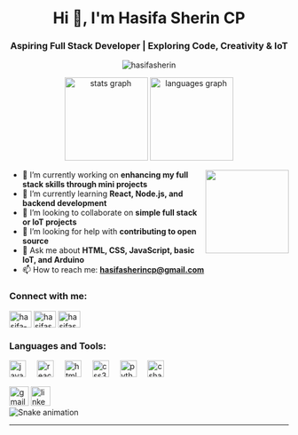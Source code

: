 <h1 align="center">Hi 👋, I'm Hasifa Sherin CP</h1>
<h3 align="center">Aspiring Full Stack Developer | Exploring Code, Creativity & IoT</h3>

<p align="center">
  <img src="https://komarev.com/ghpvc/?username=hasifasherin&label=Profile%20views&color=0e75b6&style=flat" alt="hasifasherin" />
</p>

<div align="center">
  <img src="https://github-readme-stats.vercel.app/api?username=hasifasherin&hide_title=false&hide_rank=false&show_icons=true&include_all_commits=true&count_private=true&disable_animations=false&theme=dracula&locale=en&hide_border=false" height="150" alt="stats graph" />
  <img src="https://github-readme-stats.vercel.app/api/top-langs?username=hasifasherin&locale=en&hide_title=false&layout=compact&card_width=320&langs_count=5&theme=dracula&hide_border=false" height="150" alt="languages graph" />
</div>

<p align="center">
  <img align="right" height="150" src="[https://i.imgflip.com/65efzo.gif](https://muslimah-a6860.web.app/static/media/banner-gif%20(2).3e3fb56128052f7f05c5.gif)](https://ugc.production.linktr.ee/f95b8687-4977-4bb4-bfa2-637c35277ef0_giphy.gif)" />
</p>

- 🔭 I’m currently working on **enhancing my full stack skills through mini projects**
- 🌱 I’m currently learning **React, Node.js, and backend development**
- 👯 I’m looking to collaborate on **simple full stack or IoT projects**
- 🤝 I’m looking for help with **contributing to open source**
- 💬 Ask me about **HTML, CSS, JavaScript, basic IoT, and Arduino**
- 📫 How to reach me: **hasifasherincp@gmail.com**

<h3 align="left">Connect with me:</h3>
<p align="left">
  <a href="https://linkedin.com/in/hasifa-sherin-cp" target="blank"><img align="center" src="https://raw.githubusercontent.com/rahuldkjain/github-profile-readme-generator/master/src/images/icons/Social/linked-in-alt.svg" alt="hasifa-sherin-cp" height="30" width="40" /></a>
  <a href="https://www.hackerrank.com/hasifasherincp" target="blank"><img align="center" src="https://raw.githubusercontent.com/rahuldkjain/github-profile-readme-generator/master/src/images/icons/Social/hackerrank.svg" alt="hasifasherincp" height="30" width="40" /></a>
  <a href="https://www.leetcode.com/hasifasherincp" target="blank"><img align="center" src="https://raw.githubusercontent.com/rahuldkjain/github-profile-readme-generator/master/src/images/icons/Social/leet-code.svg" alt="hasifasherincp" height="30" width="40" /></a>
</p>

<h3 align="left">Languages and Tools:</h3>
<p align="left">
  <img src="https://cdn.jsdelivr.net/gh/devicons/devicon/icons/javascript/javascript-original.svg" height="30" alt="javascript logo" />
  <img width="12" />
  <img src="https://cdn.jsdelivr.net/gh/devicons/devicon/icons/react/react-original.svg" height="30" alt="react logo" />
  <img width="12" />
  <img src="https://cdn.jsdelivr.net/gh/devicons/devicon/icons/html5/html5-original.svg" height="30" alt="html5 logo" />
  <img width="12" />
  <img src="https://cdn.jsdelivr.net/gh/devicons/devicon/icons/css3/css3-original.svg" height="30" alt="css3 logo" />
  <img width="12" />
  <img src="https://cdn.jsdelivr.net/gh/devicons/devicon/icons/python/python-original.svg" height="30" alt="python logo" />
  <img width="12" />
  <img src="https://cdn.jsdelivr.net/gh/devicons/devicon/icons/csharp/csharp-original.svg" height="30" alt="csharp logo" />
</p>

<div align="left">
  <img src="https://img.shields.io/static/v1?message=Gmail&logo=gmail&label=&color=D14836&logoColor=white&labelColor=&style=for-the-badge" height="35" alt="gmail logo" />
  <img src="https://img.shields.io/static/v1?message=LinkedIn&logo=linkedin&label=&color=0077B5&logoColor=white&labelColor=&style=for-the-badge" height="35" alt="linkedin logo" />
</div>

<img src="https://raw.githubusercontent.com/hasifasherin/hasifasherin/output/snake.svg" alt="Snake animation" />

---
